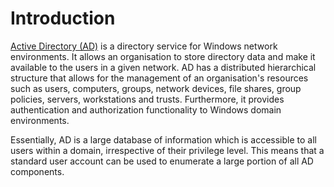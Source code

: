 # Introduction
[Active Directory (AD)](https://docs.microsoft.com/en-us/windows-server/identity/ad-ds/get-started/virtual-dc/active-directory-domain-services-overview) is a directory service for Windows network environments. It allows an organisation to store directory data and make it available to the users in a given network. AD has a distributed hierarchical structure that allows for the management of an organisation's resources such as users, computers, groups, network devices, file shares, group policies, servers, workstations and trusts. Furthermore, it provides authentication and authorization functionality to Windows domain environments. 

Essentially, AD is a large database of information which is accessible to all users within a domain, irrespective of their privilege level. This means that a standard user account can be used to enumerate a large portion of all AD components.
